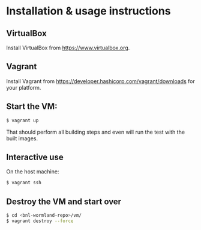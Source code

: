 # Installation & usage instructions

## VirtualBox

Install VirtualBox from https://www.virtualbox.org.

## Vagrant

Install Vagrant from https://developer.hashicorp.com/vagrant/downloads for your
platform.

## Start the VM:

```bash
$ vagrant up
```

That should perform all building steps and even will run the test with the built
images.

## Interactive use

On the host machine:

```bash
$ vagrant ssh
```

## Destroy the VM and start over

```bash
$ cd <bnl-wormland-repo>/vm/
$ vagrant destroy --force
```
